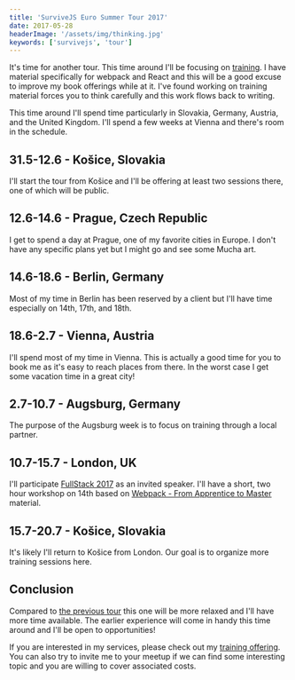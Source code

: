 ```yaml
---
title: 'SurviveJS Euro Summer Tour 2017'
date: 2017-05-28
headerImage: '/assets/img/thinking.jpg'
keywords: ['survivejs', 'tour']
---
```


It's time for another tour. This time around I'll be focusing on [training](/training/). I have material specifically for webpack and React and this will be a good excuse to improve my book offerings while at it. I've found working on training material forces you to think carefully and this work flows back to writing.

This time around I'll spend time particularly in Slovakia, Germany, Austria, and the United Kingdom. I'll spend a few weeks at Vienna and there's room in the schedule.

## 31.5-12.6 - Košice, Slovakia

I'll start the tour from Košice and I'll be offering at least two sessions there, one of which will be public.

## 12.6-14.6 - Prague, Czech Republic

I get to spend a day at Prague, one of my favorite cities in Europe. I don't have any specific plans yet but I might go and see some Mucha art.

## 14.6-18.6 - Berlin, Germany

Most of my time in Berlin has been reserved by a client but I'll have time especially on 14th, 17th, and 18th.

## 18.6-2.7 - Vienna, Austria

I'll spend most of my time in Vienna. This is actually a good time for you to book me as it's easy to reach places from there. In the worst case I get some vacation time in a great city!

## 2.7-10.7 - Augsburg, Germany

The purpose of the Augsburg week is to focus on training through a local partner.

## 10.7-15.7 - London, UK

I'll participate [FullStack 2017](https://skillsmatter.com/conferences/8264-fullstack-2017-the-conference-on-javascript-node-and-internet-of-things) as an invited speaker. I'll have a short, two hour workshop on 14th based on [Webpack - From Apprentice to Master](https://presentations.survivejs.com/webpack-from-apprentice-to-journeyman/) material.

## 15.7-20.7 - Košice, Slovakia

It's likely I'll return to Košice from London. Our goal is to organize more training sessions here.

## Conclusion

Compared to [the previous tour](/blog/euro-tour-2017-recap/) this one will be more relaxed and I'll have more time available. The earlier experience will come in handy this time around and I'll be open to opportunities!

If you are interested in my services, please check out my [training offering](/training/). You can also try to invite me to your meetup if we can find some interesting topic and you are willing to cover associated costs.
